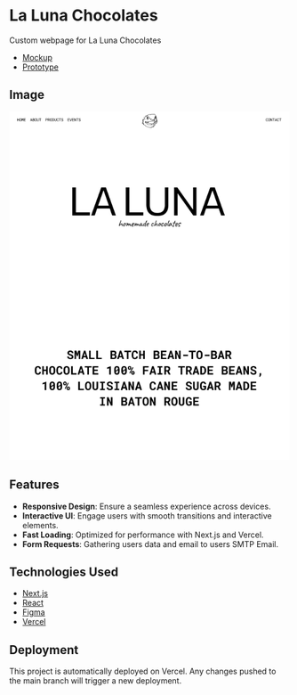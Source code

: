 # La Luna Chocolates

Custom webpage for La Luna Chocolates

- [Mockup]()
- [Prototype]()

## Image

![Figma](public/images/laluna.PNG)

## Features

- **Responsive Design**: Ensure a seamless experience across devices.
- **Interactive UI**: Engage users with smooth transitions and interactive elements.
- **Fast Loading**: Optimized for performance with Next.js and Vercel.
- **Form Requests**: Gathering users data and email to users SMTP Email.

## Technologies Used

- [Next.js](https://next.js.org/)
- [React](https://reactjs.org/)
- [Figma](https://www.figma.com/)
- [Vercel](https://vercel.com/)

## Deployment

This project is automatically deployed on Vercel. Any changes pushed to the main branch will trigger a new deployment.
